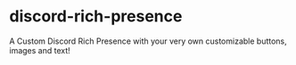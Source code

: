 # discord-rich-presence
A Custom Discord Rich Presence with your very own customizable buttons, images and text!
